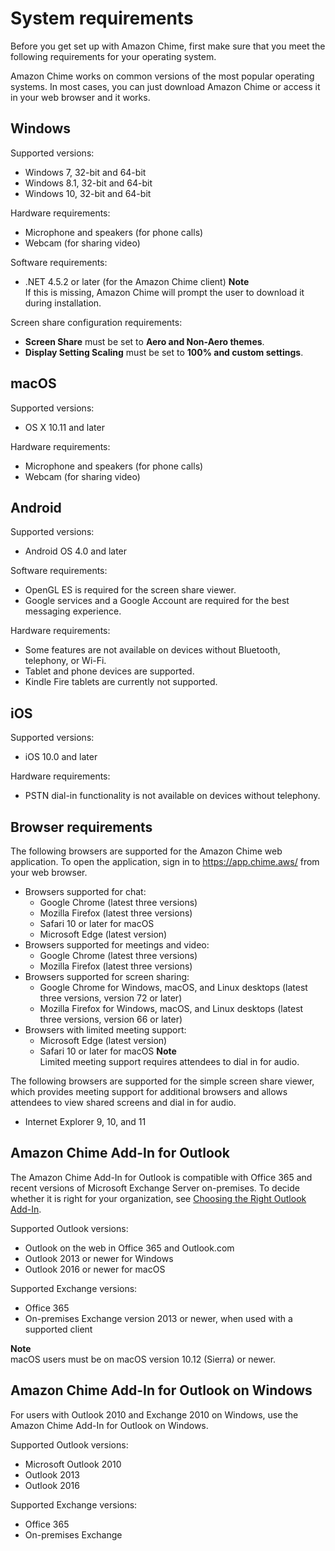 # System requirements<a name="chime-requirements"></a>

Before you get set up with Amazon Chime, first make sure that you meet the following requirements for your operating system\.

Amazon Chime works on common versions of the most popular operating systems\. In most cases, you can just download Amazon Chime or access it in your web browser and it works\.

## Windows<a name="windows"></a>

Supported versions:
+ Windows 7, 32\-bit and 64\-bit
+ Windows 8\.1, 32\-bit and 64\-bit
+ Windows 10, 32\-bit and 64\-bit

Hardware requirements:
+ Microphone and speakers \(for phone calls\)
+ Webcam \(for sharing video\)

Software requirements:
+ \.NET 4\.5\.2 or later \(for the Amazon Chime client\)
**Note**  
If this is missing, Amazon Chime will prompt the user to download it during installation\.

Screen share configuration requirements:
+ **Screen Share** must be set to **Aero and Non\-Aero themes**\.
+ **Display Setting Scaling** must be set to **100% and custom settings**\.

## macOS<a name="mac"></a>

Supported versions:
+ OS X 10\.11 and later

Hardware requirements:
+ Microphone and speakers \(for phone calls\)
+ Webcam \(for sharing video\)

## Android<a name="android"></a>

Supported versions:
+ Android OS 4\.0 and later

Software requirements:
+ OpenGL ES is required for the screen share viewer\.
+ Google services and a Google Account are required for the best messaging experience\.

Hardware requirements:
+ Some features are not available on devices without Bluetooth, telephony, or Wi\-Fi\.
+ Tablet and phone devices are supported\.
+ Kindle Fire tablets are currently not supported\.

## iOS<a name="ios"></a>

Supported versions:
+ iOS 10\.0 and later

Hardware requirements:
+ PSTN dial\-in functionality is not available on devices without telephony\.

## Browser requirements<a name="browser"></a>

The following browsers are supported for the Amazon Chime web application\. To open the application, sign in to [https://app\.chime\.aws/](https://app.chime.aws/) from your web browser\.
+ Browsers supported for chat:
  + Google Chrome \(latest three versions\)
  + Mozilla Firefox \(latest three versions\)
  + Safari 10 or later for macOS
  + Microsoft Edge \(latest version\)
+ Browsers supported for meetings and video:
  + Google Chrome \(latest three versions\)
  + Mozilla Firefox \(latest three versions\)
+ Browsers supported for screen sharing:
  + Google Chrome for Windows, macOS, and Linux desktops \(latest three versions, version 72 or later\)
  + Mozilla Firefox for Windows, macOS, and Linux desktops \(latest three versions, version 66 or later\)
+ Browsers with limited meeting support:
  + Microsoft Edge \(latest version\)
  + Safari 10 or later for macOS
**Note**  
Limited meeting support requires attendees to dial in for audio\.

The following browsers are supported for the simple screen share viewer, which provides meeting support for additional browsers and allows attendees to view shared screens and dial in for audio\.
+ Internet Explorer 9, 10, and 11

## Amazon Chime Add\-In for Outlook<a name="addin"></a>

The Amazon Chime Add\-In for Outlook is compatible with Office 365 and recent versions of Microsoft Exchange Server on\-premises\. To decide whether it is right for your organization, see [Choosing the Right Outlook Add\-In](https://answers.chime.aws/articles/663/choosing-the-right-outlook-add-in.html)\.

Supported Outlook versions:
+ Outlook on the web in Office 365 and Outlook\.com
+ Outlook 2013 or newer for Windows
+ Outlook 2016 or newer for macOS

Supported Exchange versions:
+ Office 365
+ On\-premises Exchange version 2013 or newer, when used with a supported client

**Note**  
macOS users must be on macOS version 10\.12 \(Sierra\) or newer\.

## Amazon Chime Add\-In for Outlook on Windows<a name="addin-windows"></a>

For users with Outlook 2010 and Exchange 2010 on Windows, use the Amazon Chime Add\-In for Outlook on Windows\.

Supported Outlook versions:
+ Microsoft Outlook 2010
+ Outlook 2013
+ Outlook 2016

Supported Exchange versions:
+ Office 365
+ On\-premises Exchange